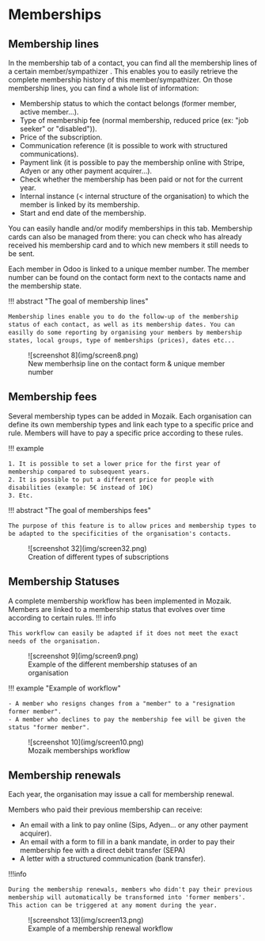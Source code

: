 # Memberships

## Membership lines
In the membership tab of a contact, you can find all the membership lines of a certain member/sympathizer . This enables you to easily retrieve  the complete membership history of this member/sympathizer. On those membership lines, you can find a whole list of information:

- Membership status to which the contact belongs (former member, active member...).
- Type of membership fee (normal membership, reduced price (ex: "job seeker" or "disabled")).
- Price of the subscription.
- Communication reference (it is possible to work with structured communications).
- Payment link (it is possible to pay the membership online with Stripe, Adyen or any other payment acquirer...).
- Check whether the membership has been paid or not for the current year.
- Internal instance (< internal structure of the organisation) to which the member is linked by its membership.
- Start and end date of the membership.

You can easily handle and/or modify memberships in this tab. Membership cards can also be managed from there: you can check who has already received his membership card and to which new members it still needs to be sent.
 
Each member in Odoo is linked to a unique member number. The member number can be found on the contact form next to the contacts name and the membership state.

!!! abstract "The goal of membership lines"

    Membership lines enable you to do the follow-up of the membership status of each contact, as well as its membership dates. You can easilly do some reporting by organising your members by membership states, local groups, type of memberships (prices), dates etc...
<figure markdown>
![screenshot 8](img/screen8.png)
<figcaption>New memberhsip line on the contact form & unique member number</figcaption>
</figure>

## Membership fees
Several membership types can be added in Mozaik. Each organisation can define its own membership types and link each type to a specific price and rule. Members will have to pay a specific price according to these rules.

!!! example

    1. It is possible to set a lower price for the first year of membership compared to subsequent years.
    2. It is possible to put a different price for people with disabilities (example: 5€ instead of 10€)
    3. Etc.

!!! abstract "The goal of memberships fees"

    The purpose of this feature is to allow prices and membership types to be adapted to the specificities of the organisation's contacts.
        

<figure markdown>
![screenshot 32](img/screen32.png)
<figcaption>Creation of different types of subscriptions</figcaption>
</figure>

## Membership Statuses

A complete membership workflow has been implemented in Mozaik. Members are linked to a membership status that evolves over time according to certain rules.
!!! info

    This workflow can easily be adapted if it does not meet the exact needs of the organisation.

<figure markdown>
![screenshot 9](img/screen9.png)
<figcaption>Example of the different membership statuses of an organisation</figcaption>
</figure>
!!! example "Example of workflow"

    - A member who resigns changes from a "member" to a "resignation former member".
    - A member who declines to pay the membership fee will be given the status "former member".
<figure markdown>
![screenshot 10](img/screen10.png)
<figcaption>Mozaik memberships workflow</figcaption>
</figure>


## Membership renewals
Each year, the organisation may issue a call for membership renewal. 

Members who paid their previous membership can receive:

- An email with a link to pay online (Sips, Adyen... or any other payment acquirer). 
- An email with a form to fill in a bank mandate, in order to pay their membership fee with a direct debit transfer (SEPA)
- A letter with a structured communication (bank transfer).


!!!info

    During the membership renewals, members who didn't pay their previous membership will automatically be transformed into 'former members'. This action can be triggered at any moment during the year.

<figure markdown>
![screenshot 13](img/screen13.png)
<figcaption>Example of a membership renewal workflow</figcaption>
</figure>